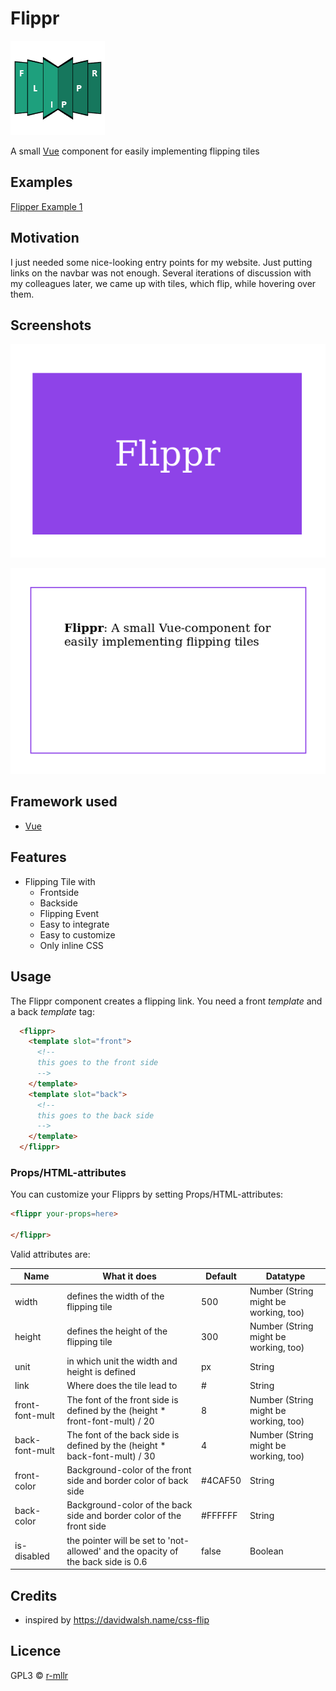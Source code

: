 # Flippr

![alt text][logo]

A small [Vue](https://vuejs.org/) component for easily implementing flipping tiles


## Examples


[Flipper Example 1](https://flippr.now.sh/example/flippr_tile.html "Flipper example 1")

## Motivation
I just needed some nice-looking entry points for my website. Just putting links on the navbar was not enough. 
Several iterations of discussion with my colleagues later, we came up with tiles, which flip, while hovering over them.

## Screenshots

![alt text][front]

![alt text][back]


[logo]: https://github.com/r-mllr/Flippr/raw/master/img/LogoFlippr.png "Flippr logo"
[front]: https://github.com/r-mllr/Flippr/raw/master/img/front.png "Front view of tile"
[back]: https://github.com/r-mllr/Flippr/raw/master/img/back.png "Back view of tile"

## Framework used

- [Vue](https://vuejs.org)

## Features

- Flipping Tile with
  - Frontside
  - Backside
  - Flipping Event
  - Easy to integrate
  - Easy to customize
  - Only inline CSS 
  
## Usage

The Flippr component creates a flipping link. You need a front _template_ and a back _template_ tag:
```html
  <flippr>
    <template slot="front">
      <!--
      this goes to the front side
      -->
    </template>
    <template slot="back">
      <!--
      this goes to the back side
      -->
    </template>
  </flippr>
```

### Props/HTML-attributes
You can customize your Flipprs by setting Props/HTML-attributes:
```html
<flippr your-props=here>
  
</flippr>
```

Valid attributes are:

Name | What it does | Default | Datatype 
---- | ------------ | ------- | -------- 
width | defines the width of the flipping tile | 500 | Number (String might be working, too) 
height | defines the height of the flipping tile | 300 | Number (String might be working, too) 
unit | in which unit the width and height is defined | px | String 
link | Where does the tile lead to | # | String 
front-font-mult | The font of the front side is defined by the (height * front-font-mult) / 20 | 8 | Number (String might be working, too) 
back-font-mult | The font of the back side is defined by the (height * back-font-mult) / 30 | 4 | Number (String might be working, too) 
front-color | Background-color of the front side and border color of back side | #4CAF50 | String 
back-color | Background-color of the back side and border color of the front side | #FFFFFF | String |
is-disabled | the pointer will be set to 'not-allowed' and the opacity of the back side is 0.6 | false | Boolean 

## Credits

- inspired by https://davidwalsh.name/css-flip

## Licence

GPL3 © [r-mllr](https://github.com/r-mllr)

